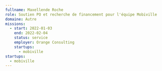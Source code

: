 ```yaml
---
fullname: Maxellende Roche
role: Soutien PO et recherche de financement pour l'équipe Mobiville
domaine: Autre
missions:
  - start: 2022-01-03
    end: 2022-02-04
    status: service
    employer: Orange Consulting
    startups:
      - mobiville
startups:
  - mobiville
---
```

